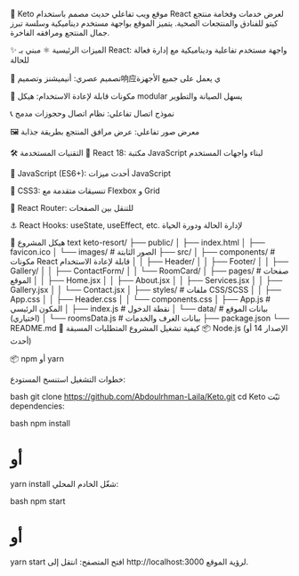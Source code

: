 🏨 Keto 
موقع ويب تفاعلي حديث مصمم باستخدام React لعرض خدمات وفخامة منتجع كيتو للفنادق والمنتجعات الصحية. يتميز الموقع بواجهة مستخدم ديناميكية وسلسة تبرز جمال المنتجع ومرافقه الفاخرة.

✨ الميزات الرئيسية
⚛️ مبني بـ React: واجهة مستخدم تفاعلية وديناميكية مع إدارة فعالة للحالة

🎨 تصميم عصري: أنيميشنز وتصميم响应ي يعمل على جميع الأجهزة

🧩 مكونات قابلة لإعادة الاستخدام: هيكل modular يسهل الصيانة والتطوير

📞 نموذج اتصال تفاعلي: نظام اتصال وحجوزات مدمج

🖼️ معرض صور تفاعلي: عرض مرافق المنتجع بطريقة جذابة

🛠️ التقنيات المستخدمة
🔷 React 18: مكتبة JavaScript لبناء واجهات المستخدم

🔶 JavaScript (ES6+): أحدث ميزات JavaScript

🎨 CSS3: تنسيقات متقدمة مع Flexbox و Grid

🧭 React Router: للتنقل بين الصفحات

⚓ React Hooks: useState, useEffect, etc. لإدارة الحالة ودورة الحياة

📂 هيكل المشروع
text
keto-resort/
├── public/
│   ├── index.html
│   ├── favicon.ico
│   └── images/              # الصور الثابتة
├── src/
│   ├── components/          # مكونات React قابلة لإعادة الاستخدام
│   │   ├── Header/
│   │   ├── Footer/
│   │   ├── Gallery/
│   │   ├── ContactForm/
│   │   └── RoomCard/
│   ├── pages/               # صفحات الموقع
│   │   ├── Home.jsx
│   │   ├── About.jsx
│   │   ├── Services.jsx
│   │   ├── Gallery.jsx
│   │   └── Contact.jsx
│   ├── styles/              # ملفات CSS/SCSS
│   │   ├── App.css
│   │   ├── Header.css
│   │   └── components.css
│   ├── App.js               # المكون الرئيسي
│   ├── index.js             # نقطة الدخول
│   └── data/                # بيانات الموقع (اختياري)
│       └── roomsData.js     # بيانات الغرف والخدمات
├── package.json
└── README.md
🚀 كيفية تشغيل المشروع
المتطلبات المسبقة
📦 Node.js (الإصدار 14 أو أحدث)

📦 npm أو yarn

خطوات التشغيل
استنسخ المستودع:

bash
git clone https://github.com/Abdoulrhman-Laila/Keto.git
cd Keto
ثبّت dependencies:

bash
npm install
# أو
yarn install
شغّل الخادم المحلي:

bash
npm start
# أو
yarn start
افتح المتصفح:
انتقل إلى http://localhost:3000 لرؤية الموقع.
